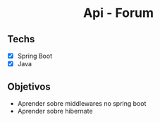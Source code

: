 <h1 align="center">
Api - Forum
</h1>

## Techs

- [x] Spring Boot
- [x] Java

## Objetivos

- Aprender sobre middlewares no spring boot
- Aprender sobre hibernate

